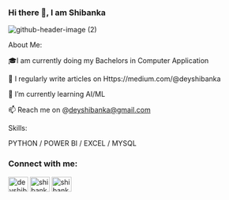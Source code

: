 ### Hi there 👋, I am Shibanka


![github-header-image (2)](https://github.com/user-attachments/assets/4d2f90e4-4907-4e29-9d33-f67cf40fd274)



About Me:

🎓I am currently doing my Bachelors in Computer Application

📝 I regularly write articles on Https://medium.com/@deyshibanka

🌱 I’m currently learning AI/ML

📫 Reach me on  @deyshibanka@gmail.com

Skills:

PYTHON / POWER BI / EXCEL / MYSQL


<h3 align="left">Connect with me:</h3>
<p align="left">
<a href="https://twitter.com/deyshibanka" target="blank"><img align="center" src="https://raw.githubusercontent.com/rahuldkjain/github-profile-readme-generator/master/src/images/icons/Social/twitter.svg" alt="deyshibanka" height="30" width="40" /></a>
<a href="https://linkedin.com/in/shibanka dey" target="blank"><img align="center" src="https://raw.githubusercontent.com/rahuldkjain/github-profile-readme-generator/master/src/images/icons/Social/linked-in-alt.svg" alt="shibanka dey" height="30" width="40" /></a>
<a href="https://kaggle.com/shibankadey" target="blank"><img align="center" src="https://raw.githubusercontent.com/rahuldkjain/github-profile-readme-generator/master/src/images/icons/Social/kaggle.svg" alt="shibankadey" height="30" width="40" /></a>
</p>
